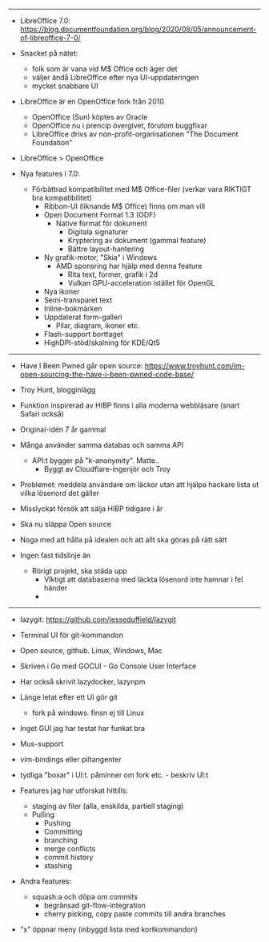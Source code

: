 ----------
- LibreOffice 7.0: https://blog.documentfoundation.org/blog/2020/08/05/announcement-of-libreoffice-7-0/ 

- Snacket på nätet:
	- folk som är vana vid M$ Office och äger det
	- väljer ändå LibreOffice efter nya UI-uppdateringen
	- mycket snabbare UI
- LibreOffice är en OpenOffice fork från 2010
	- OpenOffice (Sun) köptes av Oracle
	- OpenOffice nu i prencip övergivet, förutom buggfixar
	- LibreOffice drivs av non-profit-organisationen "The Document Foundation"
- LibreOffice > OpenOffice
- Nya features i 7.0:
  - Förbättrad kompatibilitet med M$ Office-filer (verkar vara RIKTIGT bra kompatibilitet)
	- Ribbon-UI (liknande M$ Office) finns om man vill
	- Open Document Format 1.3 (ODF)
	  - Native format för dokument
		- Digitala signaturer
		- Kryptering av dokument (gammal feature)
		- Bättre layout-hantering
	- Ny grafik-motor, "Skia" i Windows
	  - AMD sponsring har hjälp med denna feature
		- Rita text, former, grafik i 2d
		- Vulkan GPU-acceleration istället för OpenGL
	- Nya ikoner
	- Semi-transparet text
	- Inline-bokmärken
	- Uppdaterat form-galleri
		- Pilar, diagram, ikoner etc.
	- Flash-support borttaget
	- HighDPI-stöd/skalning för KDE/Qt5

----------
- Have I Been Pwned går open source: https://www.troyhunt.com/im-open-sourcing-the-have-i-been-pwned-code-base/

- Troy Hunt, blogginlägg
- Funktion inspirerad av HIBP finns i alla moderna webbläsare (snart Safari också)
- Original-idén 7 år gammal
- Många använder samma databas och samma API
  - API:t bygger på "k-anonymity". Matte..
	- Byggt av Cloudflare-ingenjör och Troy
- Problemet: meddela användare om läckor utan att hjälpa hackare lista ut vilka lösenord det gäller
- Misslyckat försök att sälja HIBP tidigare i år
- Ska nu släppa Open source
- Noga med att hålla på idealen och att allt ska göras på rätt sätt
- Ingen fast tidslinje än
  - Rörigt projekt, ska städa upp
	- VIktigt att databaserna med läckta lösenord inte hamnar i fel händer
	-

----------
- lazygit: https://github.com/jesseduffield/lazygit

- Terminal UI för git-kommandon
- Open source, github. Linux, Windows, Mac
- Skriven i Go med GOCUI - Go Console User Interface
- Har också skrivit lazydocker, lazynpm
- Länge letat efter ett UI gör git
  - fork på windows. finsn ej till Linux
- Inget GUI jag har testat har funkat bra
- Mus-support
- vim-bindings eller piltangenter
- tydliga "boxar" i UI:t. påminner om fork etc.
		- beskriv UI:t
- Features jag har utforskat hittills:
  - staging av filer (alla, enskilda, partiell staging)
  - Pulling
	- Pushing
	- Committing
	- branching
	- merge conflicts
	- commit history
	- stashing
- Andra features:
  - squash:a och döpa om commits
	- begränsad git-flow-integration
	- cherry picking, copy paste commits till andra branches
- "x" öppnar meny (inbyggd lista med kortkommandon)
